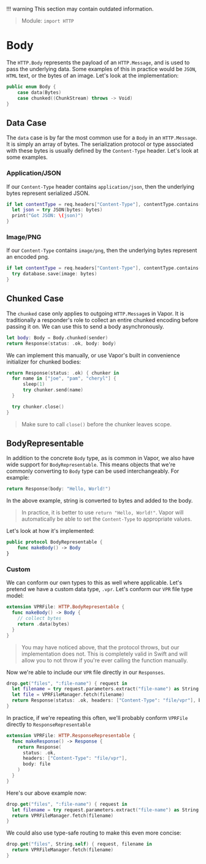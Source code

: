 !!! warning
    This section may contain outdated information.

> Module: `import HTTP`

# Body

The `HTTP.Body` represents the payload of an `HTTP.Message`, and is used to pass the underlying data. Some examples of this in practice would be `JSON`, `HTML` text, or the bytes of an image. Let's look at the implementation:

```swift
public enum Body {
    case data(Bytes)
    case chunked((ChunkStream) throws -> Void)
}
```

## Data Case

The `data` case is by far the most common use for a `Body` in an `HTTP.Message`. It is simply an array of bytes. The serialization protocol or type associated with these bytes is usually defined by the `Content-Type` header. Let's look at some examples.

### Application/JSON

If our `Content-Type` header contains `application/json`, then the underlying bytes represent serialized JSON.

```swift
if let contentType = req.headers["Content-Type"], contentType.contains("application/json"), let bytes = req.body.bytes {
  let json = try JSON(bytes: bytes)
  print("Got JSON: \(json)")
}
```

### Image/PNG

If our `Content-Type` contains `image/png`, then the underlying bytes represent an encoded png.

```swift
if let contentType = req.headers["Content-Type"], contentType.contains("image/png"), let bytes = req.body.bytes {
  try database.save(image: bytes)
}
```

## Chunked Case

The `chunked` case only applies to outgoing `HTTP.Message`s in Vapor. It is traditionally a responder's role to collect an entire chunked encoding before passing it on. We can use this to send a body asynchronously.

```swift
let body: Body = Body.chunked(sender)
return Response(status: .ok, body: body)
```

We can implement this manually, or use Vapor's built in convenience initializer for chunked bodies:

```swift
return Response(status: .ok) { chunker in
  for name in ["joe", "pam", "cheryl"] {
      sleep(1)
      try chunker.send(name)
  }

  try chunker.close()
}
```

> Make sure to call `close()` before the chunker leaves scope.

## BodyRepresentable

In addition to the concrete `Body` type, as is common in Vapor, we also have wide support for `BodyRepresentable`. This means objects that we're commonly converting to `Body` type can be used interchangeably. For example:

```swift
return Response(body: "Hello, World!")
```

In the above example, string is converted to bytes and added to the body.

> In practice, it is better to use `return "Hello, World!"`. Vapor will automatically be able to set the `Content-Type` to appropriate values.

Let's look at how it's implemented:

```swift
public protocol BodyRepresentable {
    func makeBody() -> Body
}
```

### Custom

We can conform our own types to this as well where applicable. Let's pretend we have a custom data type, `.vpr`. Let's conform our `VPR` file type model:

```swift
extension VPRFile: HTTP.BodyRepresentable {
  func makeBody() -> Body {
    // collect bytes
    return .data(bytes)
  }
}
```

> You may have noticed above, that the protocol throws, but our implementation does not. This is completely valid in Swift and will allow you to not throw if you're ever calling the function manually.

Now we're able to include our `VPR` file directly in our `Responses`.

```swift
drop.get("files", ":file-name") { request in
  let filename = try request.parameters.extract("file-name") as String
  let file = VPRFileManager.fetch(filename)
  return Response(status: .ok, headers: ["Content-Type": "file/vpr"], body: file)
}
```

In practice, if we're repeating this often, we'll probably conform `VPRFile` directly to `ResponseRepresentable`

```swift
extension VPRFile: HTTP.ResponseRepresentable {
  func makeResponse() -> Response {
    return Response(
      status: .ok,
      headers: ["Content-Type": "file/vpr"],
      body: file
    )
  }
}
```

Here's our above example now:

```swift
drop.get("files", ":file-name") { request in
  let filename = try request.parameters.extract("file-name") as String
  return VPRFileManager.fetch(filename)
}
```

We could also use type-safe routing to make this even more concise:

```swift
drop.get("files", String.self) { request, filename in
  return VPRFileManager.fetch(filename)
}
```
